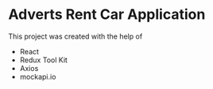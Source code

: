 # Adverts Rent Car Application

This project was created with the help of

- React
- Redux Tool Kit
- Axios
- mockapi.io
